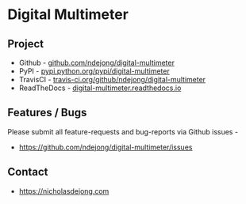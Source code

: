 # Digital Multimeter

## Project
* Github - [github.com/ndejong/digital-multimeter](https://github.com/ndejong/digital-multimeter)
* PyPI - [pypi.python.org/pypi/digital-multimeter](https://pypi.python.org/pypi/digital-multimeter/)
* TravisCI - [travis-ci.org/github/ndejong/digital-multimeter](https://travis-ci.org/github/ndejong/digital-multimeter)
* ReadTheDocs - [digital-multimeter.readthedocs.io](https://digital-multimeter.readthedocs.io/en/latest/)

## Features / Bugs 
Please submit all feature-requests and bug-reports via Github issues - 
* https://github.com/ndejong/digital-multimeter/issues

## Contact
* https://nicholasdejong.com
